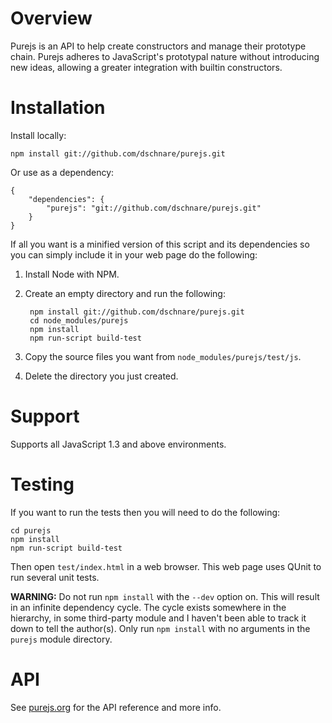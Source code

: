 # Overview

Purejs is an API to help create constructors and manage their prototype chain. Purejs adheres to JavaScript's prototypal nature without introducing new ideas, allowing a greater integration with builtin constructors.


# Installation

Install locally:

	npm install git://github.com/dschnare/purejs.git

Or use as a dependency:

	{
		"dependencies": {
			"purejs": "git://github.com/dschnare/purejs.git"
		}
	}

If all you want is a minified version of this script and its dependencies so you can simply include it in your web page do the following:

1. Install Node with NPM.
2. Create an empty directory and run the following:

		npm install git://github.com/dschnare/purejs.git
		cd node_modules/purejs
		npm install
		npm run-script build-test

3. Copy the source files you want from `node_modules/purejs/test/js`.
4. Delete the directory you just created.


# Support

Supports all JavaScript 1.3 and above environments.

# Testing

If you want to run the tests then you will need to do the following:

	cd purejs
	npm install
	npm run-script build-test

Then open `test/index.html` in a web browser. This web page uses QUnit to run several unit tests.

**WARNING:** Do not run `npm install` with the `--dev` option on. This will result in an infinite dependency cycle. The cycle exists somewhere in the hierarchy, in some third-party module and I haven't been able to track it down to tell the author(s). Only run `npm install` with no arguments in the `purejs` module directory.


# API

See [purejs.org](http://www.purejs.org) for the API reference and more info.